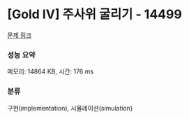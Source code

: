 # [Gold IV] 주사위 굴리기 - 14499 

[문제 링크](https://www.acmicpc.net/problem/14499) 

### 성능 요약

메모리: 14864 KB, 시간: 176 ms

### 분류

구현(implementation), 시뮬레이션(simulation)

